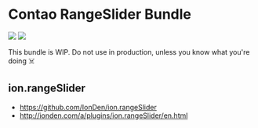 # Contao RangeSlider Bundle

[![](https://img.shields.io/badge/contao-v4_bundle-orange.svg?style=flat-square)](https://github.com/contao/core-bundle)
[![](https://img.shields.io/badge/license-MIT-blue.svg?style=flat-square)](https://github.com/stefanschleich/rangeslider-bundle/blob/master/LICENSE.md)

This bundle is WIP. Do not use in production, unless you know what you're doing ☠️

## ion.rangeSlider

- https://github.com/IonDen/ion.rangeSlider
- http://ionden.com/a/plugins/ion.rangeSlider/en.html